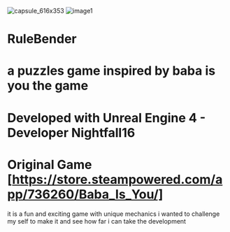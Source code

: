 ![capsule_616x353](https://user-images.githubusercontent.com/53126588/181939854-487f34f8-e504-4812-bf02-e4c0782ea31d.jpg)
![image1](https://user-images.githubusercontent.com/53126588/181939887-9ed58d5e-706b-4342-aa6f-c45151af4326.png)
# RuleBender 
# a puzzles game inspired by baba is you the game 
# Developed with Unreal Engine 4 - Developer Nightfall16

# Original Game [https://store.steampowered.com/app/736260/Baba_Is_You/]

it is a fun and exciting game with unique mechanics i wanted to challenge my self to make it and see how far i can take the development


